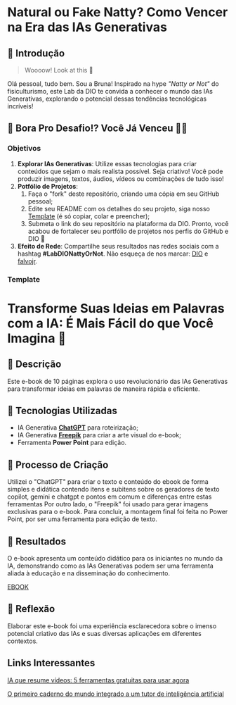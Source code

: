 # Natural ou Fake Natty? Como Vencer na Era das IAs Generativas

## 🚀 Introdução

> Woooow! Look at this 👀

Olá pessoal, tudo bem. Sou a Bruna! Inspirado na hype _"Natty or Not"_ do fisiculturismo, este Lab da DIO te convida a conhecer o mundo das IAs Generativas, explorando o potencial dessas tendências tecnológicas incríveis!

## 🎯 Bora Pro Desafio!? Você Já Venceu 💪🤓

### Objetivos

1. **Explorar IAs Generativas**: Utilize essas tecnologias para criar conteúdos que sejam o mais realista possível. Seja criativo! Você pode produzir imagens, textos, áudios, vídeos ou combinações de tudo isso!
1. **Potfólio de Projetos**:
    1. Faça o "fork" deste repositório, criando uma cópia em seu GitHub pessoal;
    2. Edite seu README com os detalhes do seu projeto, siga nosso [Template](#template) (é só copiar, colar e preencher);
    3. Submeta o link do seu repositório na plataforma da DIO. Pronto, você acabou de fortalecer seu portfólio de projetos nos perfis do GitHub e DIO 🚀
1. **Efeito de Rede**: Compartilhe seus resultados nas redes sociais com a hashtag **#LabDIONattyOrNot**. Não esqueça de nos marcar: [DIO](https://www.linkedin.com/school/dio-makethechange) e [falvojr](https://www.linkedin.com/in/falvojr).

### Template

# Transforme Suas Ideias em Palavras com a IA: É Mais Fácil do que Você Imagina 🌌

## 📒 Descrição
Este e-book de 10 páginas explora o uso revolucionário das IAs Generativas para transformar ideias em palavras de maneira rápida e eficiente.

## 🤖 Tecnologias Utilizadas
- IA Generativa **[ChatGPT](https://chatgpt.com/)** para roteirização;
- IA Generativa **[Freepik](https://www.freepik.com/)** para criar a arte visual do e-book;
- Ferramenta **Power Point** para edição.

## 🧐 Processo de Criação
Utilizei o "ChatGPT" para criar o texto e conteúdo do ebook de forma simples e didática contendo itens e subitens sobre os geradores de texto copilot, gemini e chatgpt e pontos em comum e diferenças entre estas ferramentas  Por outro lado, o "Freepik" foi usado para gerar imagens exclusivas para o e-book. Para concluir, a montagem final foi feita no Power Point, por ser uma ferramenta para edição de texto.

## 🚀 Resultados
O e-book apresenta um conteúdo didático para os iniciantes no mundo da IA, demonstrando como as IAs Generativas podem ser uma ferramenta aliada à educação e na disseminação do conhecimento.

[EBOOK]()

## 💭 Reflexão
Elaborar este e-book foi uma experiência esclarecedora sobre o imenso potencial criativo das IAs e suas diversas aplicações em diferentes contextos.

## Links Interessantes

[IA que resume vídeos: 5 ferramentas gratuitas para usar agora](https://www.techtudo.com.br/listas/2025/01/ia-que-resume-videos-5-ferramentas-gratuitas-para-usar-agora-edsoftwares.ghtml)

[O primeiro caderno do mundo integrado a um tutor de inteligência artificial](https://super.abril.com.br/tecnologia/o-primeiro-caderno-do-mundo-integrado-a-um-tutor-de-inteligencia-artificial)
